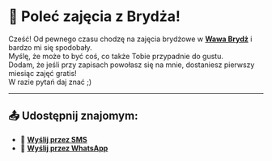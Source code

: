 # 📣 Poleć zajęcia z Brydża!

Cześć! Od pewnego czasu chodzę na zajęcia brydżowe w **[Wawa Brydż](https://www.wawabrydz.pl)** i bardzo mi się spodobały.  
Myślę, że może to być coś, co także Tobie przypadnie do gustu.  
Dodam, że jeśli przy zapisach powołasz się na mnie, dostaniesz pierwszy miesiąc zajęć gratis!  
W razie pytań daj znać ;)

---

## 📤 Udostępnij znajomym:

- 📩 **[Wyślij przez SMS](sms:?&body=Cze%C5%9B%C4%87!%20Od%20pewnego%20czasu%20chodz%C4%99%20na%20zaj%C4%99cia%20bryd%C5%BCowe%20w%20Wawa%20Bryd%C5%BC%20(https%3A%2F%2Fwww.wawabrydz.pl)%20i%20bardzo%20mi%20si%C4%99%20spodoba%C5%82y.%20My%C5%9Bl%C4%99%2C%20%C5%BCe%20mo%C5%BCe%20to%20by%C4%87%20co%C5%9B%2C%20co%20tak%C5%BCe%20Tobie%20przypadnie%20do%20gustu.%20Dodam%2C%20%C5%BCe%20je%C5%9Bli%20przy%20zapisach%20powo%C5%82asz%20si%C4%99%20na%20mnie%2C%20dostaniesz%20pierwszy%20miesi%C4%85c%20zaj%C4%99%C4%87%20gratis!%20W%20razie%20pyta%C5%84%20daj%20zna%C4%87%20%3B)**  
- 💬 **[Wyślij przez WhatsApp](https://wa.me/?text=Cze%C5%9B%C4%87!%20Od%20pewnego%20czasu%20chodz%C4%99%20na%20zaj%C4%99cia%20bryd%C5%BCowe%20w%20Wawa%20Bryd%C5%BC%20(https%3A%2F%2Fwww.wawabrydz.pl)%20i%20bardzo%20mi%20si%C4%99%20spodoba%C5%82y.%20My%C5%9Bl%C4%99%2C%20%C5%BCe%20mo%C5%BCe%20to%20by%C4%87%20co%C5%9B%2C%20co%20tak%C5%BCe%20Tobie%20przypadnie%20do%20gustu.%20Dodam%2C%20%C5%BCe%20je%C5%9Bli%20przy%20zapisach%20powo%C5%82asz%20si%C4%99%20na%20mnie%2C%20dostaniesz%20pierwszy%20miesi%C4%85c%20zaj%C4%99%C4%87%20gratis!%20W%20razie%20pyta%C5%84%20daj%20zna%C4%87%20%3B)**  

